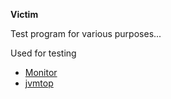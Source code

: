 **Victim** 

Test program for various purposes...

Used for testing
* [Monitor](https://github.com/rcprcp/Monitor) 
* [jvmtop](https://github.com/rcprcp/jvmtop)